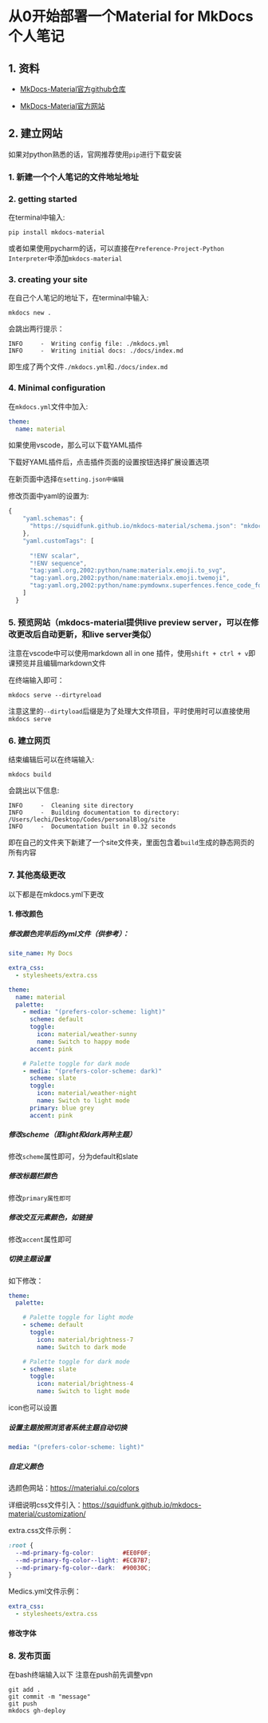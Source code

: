 # 从0开始部署一个Material for MkDocs 个人笔记

## 1. 资料

- [MkDocs-Material官方github仓库](https://github.com/squidfunk/mkdocs-material)

- [MkDocs-Material官方网站](https://squidfunk.github.io/mkdocs-material/)

  

## 2. 建立网站

如果对python熟悉的话，官网推荐使用`pip`进行下载安装

### 1. 新建一个个人笔记的文件地址地址



### 2. getting started

在terminal中输入:

```shell
pip install mkdocs-material
```

或者如果使用pycharm的话，可以直接在`Preference-Project-Python Interpreter`中添加`mkdocs-material`



### 3. creating your site

在自己个人笔记的地址下，在terminal中输入:

```shell
mkdocs new .
```

会跳出两行提示：

```shell
INFO     -  Writing config file: ./mkdocs.yml
INFO     -  Writing initial docs: ./docs/index.md
```

即生成了两个文件`./mkdocs.yml`和`./docs/index.md`

### 4. Minimal configuration

在`mkdocs.yml`文件中加入:

```yaml
theme:
  name: material
```

如果使用vscode，那么可以下载YAML插件

下载好YAML插件后，点击插件页面的设置按钮选择扩展设置选项

在新页面中选择`在setting.json中编辑`

修改页面中yaml的设置为:

```js
{
    "yaml.schemas": {
      "https://squidfunk.github.io/mkdocs-material/schema.json": "mkdocs.yml"
    },
    "yaml.customTags": [
     
      "!ENV scalar",
      "!ENV sequence",
      "tag:yaml.org,2002:python/name:materialx.emoji.to_svg",
      "tag:yaml.org,2002:python/name:materialx.emoji.twemoji",
      "tag:yaml.org,2002:python/name:pymdownx.superfences.fence_code_format"
    ]
  }
```



### 5. 预览网站（mkdocs-material提供live preview server，可以在修改更改后自动更新，和live server类似）

注意在vscode中可以使用markdown all in one 插件，使用`shift + ctrl + v`即课预览并且编辑markdown文件

在终端输入即可：

```shell
mkdocs serve --dirtyreload
```

注意这里的`--dirtyload`后缀是为了处理大文件项目，平时使用时可以直接使用`mkdocs serve`



### 6. 建立网页

结束编辑后可以在终端输入:

```shell
mkdocs build
```

会跳出以下信息:

```shell
INFO     -  Cleaning site directory
INFO     -  Building documentation to directory: /Users/lechi/Desktop/Codes/personalBlog/site
INFO     -  Documentation built in 0.32 seconds
```

即在自己的文件夹下新建了一个site文件夹，里面包含着`build`生成的静态网页的所有内容



### 7. 其他高级更改

以下都是在mkdocs.yml下更改

#### 1. 修改颜色

##### 修改颜色完毕后的yml文件（供参考）：

```yaml
site_name: My Docs

extra_css:
  - stylesheets/extra.css

theme:
  name: material
  palette:
    - media: "(prefers-color-scheme: light)"
      scheme: default
      toggle:
        icon: material/weather-sunny
        name: Switch to happy mode
      accent: pink

    # Palette toggle for dark mode
    - media: "(prefers-color-scheme: dark)"
      scheme: slate
      toggle:
        icon: material/weather-night
        name: Switch to light mode
      primary: blue grey
      accent: pink

```



##### 修改scheme（即light和dark两种主题）

修改`scheme`属性即可，分为default和slate

##### 修改标题栏颜色

修改`primary属性即可`

##### 修改交互元素颜色，如链接

修改`accent`属性即可

##### 切换主题设置

如下修改：

```yaml
theme:
  palette: 

    # Palette toggle for light mode
    - scheme: default
      toggle:
        icon: material/brightness-7 
        name: Switch to dark mode

    # Palette toggle for dark mode
    - scheme: slate
      toggle:
        icon: material/brightness-4
        name: Switch to light mode
```

icon也可以设置

##### 设置主题按照浏览者系统主题自动切换

```yaml
media: "(prefers-color-scheme: light)"
```

##### 自定义颜色

选颜色网站：https://materialui.co/colors

详细说明css文件引入：https://squidfunk.github.io/mkdocs-material/customization/



extra.css文件示例：

```css
:root {
  --md-primary-fg-color:        #EE0F0F;
  --md-primary-fg-color--light: #ECB7B7;
  --md-primary-fg-color--dark:  #90030C;
}
```

Medics.yml文件示例：

```yaml
extra_css:
  - stylesheets/extra.css
```



#### 修改字体







### 8. 发布页面
  在bash终端输入以下
  注意在push前先调整vpn
```shell
git add .
git commit -m "message"
git push
mkdocs gh-deploy
```













